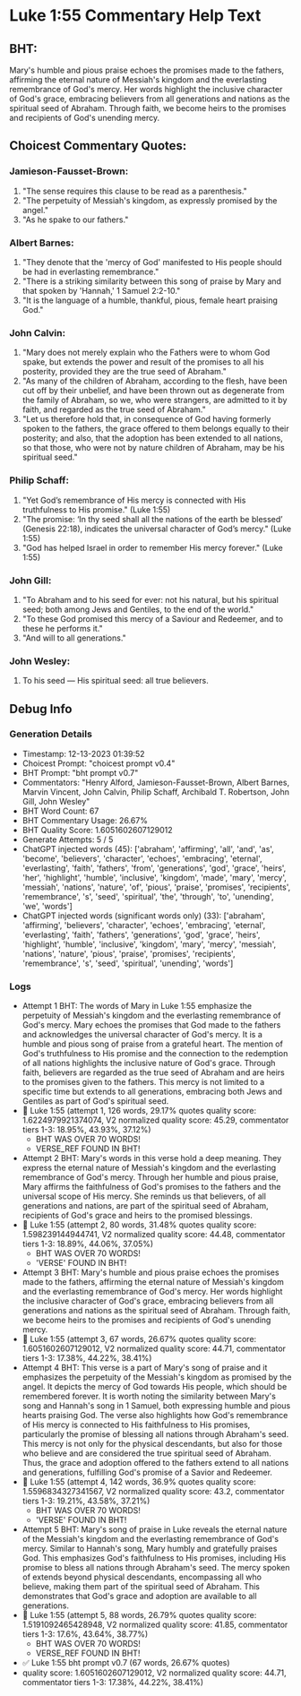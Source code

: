 # Luke 1:55 Commentary Help Text

## BHT:
Mary's humble and pious praise echoes the promises made to the fathers, affirming the eternal nature of Messiah's kingdom and the everlasting remembrance of God's mercy. Her words highlight the inclusive character of God's grace, embracing believers from all generations and nations as the spiritual seed of Abraham. Through faith, we become heirs to the promises and recipients of God's unending mercy.

## Choicest Commentary Quotes:
### Jamieson-Fausset-Brown:
1. "The sense requires this clause to be read as a parenthesis."
2. "The perpetuity of Messiah's kingdom, as expressly promised by the angel."
3. "As he spake to our fathers."

### Albert Barnes:
1. "They denote that the 'mercy of God' manifested to His people should be had in everlasting remembrance."
2. "There is a striking similarity between this song of praise by Mary and that spoken by 'Hannah,' 1 Samuel 2:2-10."
3. "It is the language of a humble, thankful, pious, female heart praising God."

### John Calvin:
1. "Mary does not merely explain who the Fathers were to whom God spake, but extends the power and result of the promises to all his posterity, provided they are the true seed of Abraham."
2. "As many of the children of Abraham, according to the flesh, have been cut off by their unbelief, and have been thrown out as degenerate from the family of Abraham, so we, who were strangers, are admitted to it by faith, and regarded as the true seed of Abraham."
3. "Let us therefore hold that, in consequence of God having formerly spoken to the fathers, the grace offered to them belongs equally to their posterity; and also, that the adoption has been extended to all nations, so that those, who were not by nature children of Abraham, may be his spiritual seed."

### Philip Schaff:
1. "Yet God’s remembrance of His mercy is connected with His truthfulness to His promise." (Luke 1:55)
2. "The promise: ‘In thy seed shall all the nations of the earth be blessed’ (Genesis 22:18), indicates the universal character of God’s mercy." (Luke 1:55)
3. "God has helped Israel in order to remember His mercy forever." (Luke 1:55)

### John Gill:
1. "To Abraham and to his seed for ever: not his natural, but his spiritual seed; both among Jews and Gentiles, to the end of the world." 
2. "To these God promised this mercy of a Saviour and Redeemer, and to these he performs it." 
3. "And will to all generations."

### John Wesley:
1. To his seed — His spiritual seed: all true believers.



## Debug Info
### Generation Details
- Timestamp: 12-13-2023 01:39:52
- Choicest Prompt: "choicest prompt v0.4"
- BHT Prompt: "bht prompt v0.7"
- Commentators: "Henry Alford, Jamieson-Fausset-Brown, Albert Barnes, Marvin Vincent, John Calvin, Philip Schaff, Archibald T. Robertson, John Gill, John Wesley"
- BHT Word Count: 67
- BHT Commentary Usage: 26.67%
- BHT Quality Score: 1.6051602607129012
- Generate Attempts: 5 / 5
- ChatGPT injected words (45):
	['abraham', 'affirming', 'all', 'and', 'as', 'become', 'believers', 'character', 'echoes', 'embracing', 'eternal', 'everlasting', 'faith', 'fathers', 'from', 'generations', 'god', 'grace', 'heirs', 'her', 'highlight', 'humble', 'inclusive', 'kingdom', 'made', 'mary', 'mercy', 'messiah', 'nations', 'nature', 'of', 'pious', 'praise', 'promises', 'recipients', 'remembrance', 's', 'seed', 'spiritual', 'the', 'through', 'to', 'unending', 'we', 'words']
- ChatGPT injected words (significant words only) (33):
	['abraham', 'affirming', 'believers', 'character', 'echoes', 'embracing', 'eternal', 'everlasting', 'faith', 'fathers', 'generations', 'god', 'grace', 'heirs', 'highlight', 'humble', 'inclusive', 'kingdom', 'mary', 'mercy', 'messiah', 'nations', 'nature', 'pious', 'praise', 'promises', 'recipients', 'remembrance', 's', 'seed', 'spiritual', 'unending', 'words']

### Logs
- Attempt 1 BHT: The words of Mary in Luke 1:55 emphasize the perpetuity of Messiah's kingdom and the everlasting remembrance of God's mercy. Mary echoes the promises that God made to the fathers and acknowledges the universal character of God's mercy. It is a humble and pious song of praise from a grateful heart. The mention of God's truthfulness to His promise and the connection to the redemption of all nations highlights the inclusive nature of God's grace. Through faith, believers are regarded as the true seed of Abraham and are heirs to the promises given to the fathers. This mercy is not limited to a specific time but extends to all generations, embracing both Jews and Gentiles as part of God's spiritual seed.
- 🔄 Luke 1:55 (attempt 1, 126 words, 29.17% quotes quality score: 1.6224979921374074, V2 normalized quality score: 45.29, commentator tiers 1-3: 18.95%, 43.93%, 37.12%) 
	- BHT WAS OVER 70 WORDS! 
	- VERSE_REF FOUND IN BHT!
- Attempt 2 BHT: Mary's words in this verse hold a deep meaning. They express the eternal nature of Messiah's kingdom and the everlasting remembrance of God's mercy. Through her humble and pious praise, Mary affirms the faithfulness of God's promises to the fathers and the universal scope of His mercy. She reminds us that believers, of all generations and nations, are part of the spiritual seed of Abraham, recipients of God's grace and heirs to the promised blessings.
- 🔄 Luke 1:55 (attempt 2, 80 words, 31.48% quotes quality score: 1.598239144944741, V2 normalized quality score: 44.48, commentator tiers 1-3: 18.89%, 44.06%, 37.05%) 
	- BHT WAS OVER 70 WORDS! 
	- 'VERSE' FOUND IN BHT!
- Attempt 3 BHT: Mary's humble and pious praise echoes the promises made to the fathers, affirming the eternal nature of Messiah's kingdom and the everlasting remembrance of God's mercy. Her words highlight the inclusive character of God's grace, embracing believers from all generations and nations as the spiritual seed of Abraham. Through faith, we become heirs to the promises and recipients of God's unending mercy.
- 🔄 Luke 1:55 (attempt 3, 67 words, 26.67% quotes quality score: 1.6051602607129012, V2 normalized quality score: 44.71, commentator tiers 1-3: 17.38%, 44.22%, 38.41%)
- Attempt 4 BHT: This verse is a part of Mary's song of praise and it emphasizes the perpetuity of the Messiah's kingdom as promised by the angel. It depicts the mercy of God towards His people, which should be remembered forever. It is worth noting the similarity between Mary's song and Hannah's song in 1 Samuel, both expressing humble and pious hearts praising God. The verse also highlights how God's remembrance of His mercy is connected to His faithfulness to His promises, particularly the promise of blessing all nations through Abraham's seed. This mercy is not only for the physical descendants, but also for those who believe and are considered the true spiritual seed of Abraham. Thus, the grace and adoption offered to the fathers extend to all nations and generations, fulfilling God's promise of a Savior and Redeemer.
- 🔄 Luke 1:55 (attempt 4, 142 words, 36.9% quotes quality score: 1.5596834327341567, V2 normalized quality score: 43.2, commentator tiers 1-3: 19.21%, 43.58%, 37.21%) 
	- BHT WAS OVER 70 WORDS! 
	- 'VERSE' FOUND IN BHT!
- Attempt 5 BHT: Mary's song of praise in Luke reveals the eternal nature of the Messiah's kingdom and the everlasting remembrance of God's mercy. Similar to Hannah's song, Mary humbly and gratefully praises God. This emphasizes God's faithfulness to His promises, including His promise to bless all nations through Abraham's seed. The mercy spoken of extends beyond physical descendants, encompassing all who believe, making them part of the spiritual seed of Abraham. This demonstrates that God's grace and adoption are available to all generations.
- 🔄 Luke 1:55 (attempt 5, 88 words, 26.79% quotes quality score: 1.5191092465428948, V2 normalized quality score: 41.85, commentator tiers 1-3: 17.6%, 43.64%, 38.77%) 
	- BHT WAS OVER 70 WORDS! 
	- VERSE_REF FOUND IN BHT!
- ✅ Luke 1:55 bht prompt v0.7 (67 words, 26.67% quotes)
- quality score: 1.6051602607129012, V2 normalized quality score: 44.71, commentator tiers 1-3: 17.38%, 44.22%, 38.41%)